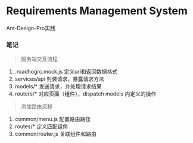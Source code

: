 # Requirements Management System
Ant-Design-Pro实践

### 笔记
> 服务端交互流程
1. .roadhogrc.mock.js  定义url和返回数据格式
2. services/api  封装请求，暴露请求方法
3. models/*     发送请求，并处理请求结果
4. routers/*    对应页面（组件），dispatch models 内定义的操作

> 添加路由流程
1. common/menu.js   配置路由路径
2. routes/*           定义匹配组件
3. common/router.js  关联组件和路由

